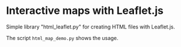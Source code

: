 # Interactive maps with Leaflet.js

Simple library "html_leaflet.py" for creating HTML files with Leaflet.js.

The script `html_map_demo.py` shows the usage.

